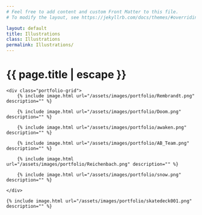```yaml
---
# Feel free to add content and custom Front Matter to this file.
# To modify the layout, see https://jekyllrb.com/docs/themes/#overriding-theme-defaults

layout: default
title: Illustrations
class: Illustrations
permalink: Illustrations/
---
```


<div class="wrapper">
    <h1 class="post-title">{{ page.title | escape }}</h1>
</div>

<div class="portfolio-content">

    <div class="portfolio-grid">
        {% include image.html url="/assets/images/portfolio/Rembrandt.png" description="" %}

        {% include image.html url="/assets/images/portfolio/Doom.png" description="" %}

        {% include image.html url="/assets/images/portfolio/awaken.png" description="" %}

        {% include image.html url="/assets/images/portfolio/AB_Team.png" description="" %}

        {% include image.html url="/assets/images/portfolio/Reichenbach.png" description="" %}

        {% include image.html url="/assets/images/portfolio/snow.png" description="" %}

    </div>

    {% include image.html url="/assets/images/portfolio/skatedeck001.png" description="" %}

</div>